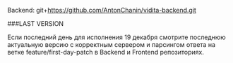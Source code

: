 Backend: git+https://github.com/AntonChanin/vidita-backend.git

###LAST VERSION

Если последний день для исполнения 19 декабря смотрите последнюю актуальную версию с корректным сервером и парсингом ответа на
ветке feature/first-day-patch в Backend и Frontend репозиториях.
